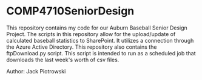# COMP4710SeniorDesign
This repository contains my code for our Auburn Baseball Senior Design Project. The scripts in this repository allow for the upload/update of calculated baseball statistics to SharePoint. It utilizes a connection through the Azure Active Directory. This repository also contains the ftpDownload.py script. This script is intended to run as a scheduled job that downloads the last week's worth of csv files. 

Author: Jack Piotrowski
